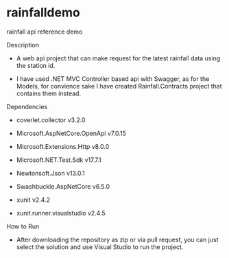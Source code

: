 # rainfalldemo
rainfall api reference demo

Description

- A web api project that can make request for the latest rainfall data using the station id.

- I have used .NET MVC Controller based api with Swagger, as for the Models, for convience sake I have created Rainfall.Contracts project that contains them instead.

Dependencies

- coverlet.collector v3.2.0

- Microsoft.AspNetCore.OpenApi v7.0.15

- Microsoft.Extensions.Http v8.0.0

- Microsoft.NET.Test.Sdk v17.7.1

- Newtonsoft.Json v13.0.1

- Swashbuckle.AspNetCore v6.5.0

- xunit v2.4.2

- xunit.runner.visualstudio v2.4.5

How to Run

- After downloading the repository as zip or via pull request, you can just select the solution and use Visual Studio to run the project.
